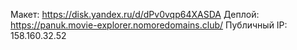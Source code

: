 Макет: https://disk.yandex.ru/d/dPv0vqp64XASDA
Деплой: https://panuk.movie-explorer.nomoredomains.club/
Публичный IP: 158.160.32.52
